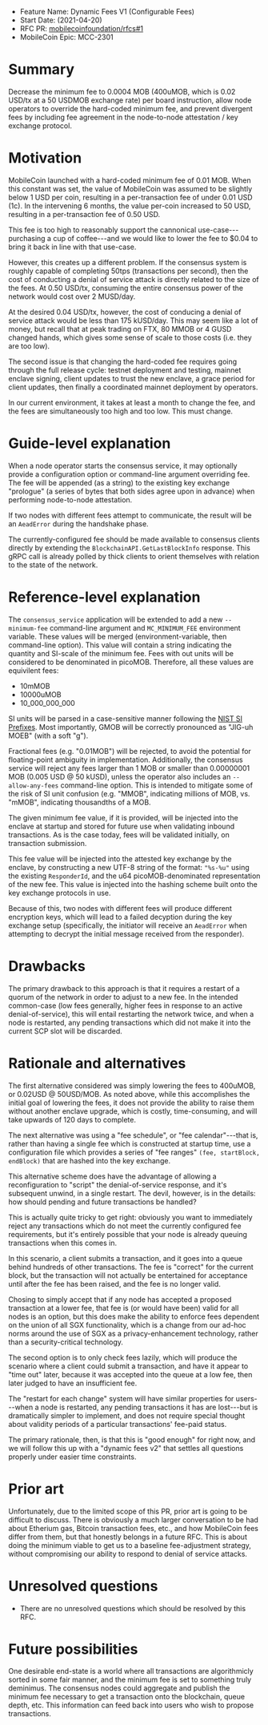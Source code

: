 - Feature Name: Dynamic Fees V1 (Configurable Fees)
- Start Date: (2021-04-20)
- RFC PR: [mobilecoinfoundation/rfcs#1](https://github.com/mobilecoinfoundation/rfcs/pull/1)
- MobileCoin Epic: MCC-2301

# Summary
[summary]: #summary

Decrease the minimum fee to 0.0004 MOB (400uMOB, which is 0.02 USD/tx at a 50 USDMOB exchange rate) per board instruction, allow node operators to override the hard-coded minimum fee, and prevent divergent fees by including fee agreement in the node-to-node attestation / key exchange protocol.

# Motivation
[motivation]: #motivation

MobileCoin launched with a hard-coded minimum fee of 0.01 MOB. When this constant was set, the value of MobileCoin was assumed to be slightly below 1 USD per coin, resulting in a per-transaction fee of under 0.01 USD (1c). In the intervening 6 months, the value per-coin increased to 50 USD, resulting in a per-transaction fee of 0.50 USD.

This fee is too high to reasonably support the cannonical use-case---purchasing a cup of coffee---and we would like to lower the fee to $0.04 to bring it back in line with that use-case.

However, this creates up a different problem. If the consensus system is roughly capable of completing 50tps (transactions per second), then the cost of conducting a denial of service attack is directly related to the size of the fees. At 0.50 USD/tx, consuming the entire consensus power of the network would cost over 2 MUSD/day.

At the desired 0.04 USD/tx, however, the cost of conducing a denial of service attack would be less than 175 kUSD/day. This may seem like a lot of money, but recall that at peak trading on FTX, 80 MMOB or 4 GUSD changed hands, which gives some sense of scale to those costs (i.e. they are too low).

The second issue is that changing the hard-coded fee requires going through the full release cycle: testnet deployment and testing, mainnet enclave signing, client updates to trust the new enclave, a grace period for client updates, then finally a coordinated mainnet deployment by operators.

In our current environment, it takes at least a month to change the fee, and the fees are simultaneously too high and too low. This must change.

# Guide-level explanation
[guide-level-explanation]: #guide-level-explanation

When a node operator starts the consensus service, it may optionally provide a configuration option or command-line argument overriding fee. The fee will be appended (as a string) to the existing key exchange "prologue" (a series of bytes that both sides agree upon in advance) when performing node-to-node attestation.

If two nodes with different fees attempt to communicate, the result will be an `AeadError` during the handshake phase.

The currently-configured fee should be made available to consensus clients directly by extending the `BlockchainAPI.GetLastBlockInfo` response. This gRPC call is already polled by thick clients to orient themselves with relation to the state of the network.

# Reference-level explanation
[reference-level-explanation]: #reference-level-explanation

The `consensus_service` application will be extended to add a new `--minimum-fee` command-line argument and `MC_MINIMUM_FEE` environment variable. These values will be merged (environment-variable, then command-line option). This value will contain a string indicating the quantity and SI-scale of the minimum fee. Fees with out units will be considered to be denominated in picoMOB. Therefore, all these values are equivilent fees:

- 10mMOB
- 10000uMOB
- 10_000_000_000

SI units will be parsed in a case-sensitive manner following the [NIST SI Prefixes](https://www.nist.gov/pml/weights-and-measures/metric-si-prefixes). Most importantly, GMOB will be correctly pronounced as "JIG-uh MOEB" (with a soft "g").

Fractional fees (e.g. "0.01MOB") will be rejected, to avoid the potential for floating-point ambiguity in implementation. Additionally, the consensus service will reject any fees larger than 1 MOB or smaller than 0.00000001 MOB (0.005 USD @ 50 kUSD), unless the operator also includes an `--allow-any-fees` command-line option. This is intended to mitigate some of the risk of SI unit confusion (e.g. "MMOB", indicating millions of MOB, vs. "mMOB", indicating thousandths of a MOB.

The given minimum fee value, if it is provided, will be injected into the enclave at startup and stored for future use when validating inbound transactions. As is the case today, fees will be validated initially, on transaction submission.

This fee value will be injected into the attested key exchange by the enclave, by constructing a new UTF-8 string of the format: `"%s-%u"` using the existing `ResponderId`, and the u64 picoMOB-denominated representation of the new fee. This value is injected into the hashing scheme built onto the key exchange protocols in use.

Because of this, two nodes with different fees will produce different encryption keys, which will lead to a failed decyption during the key exchange setup (specifically, the initiator will receive an `AeadError` when attempting to decrypt the initial message received from the responder).

# Drawbacks
[drawbacks]: #drawbacks

The primary drawback to this approach is that it requires a restart of a quorum of the network in order to adjust to a new fee. In the intended common-case (low fees generally, higher fees in response to an active denial-of-service), this will entail restarting the network twice, and when a node is restarted, any pending transactions which did not make it into the current SCP slot will be discarded.

# Rationale and alternatives
[rationale-and-alternatives]: #rationale-and-alternatives

The first alternative considered was simply lowering the fees to 400uMOB, or 0.02USD @ 50USD/MOB. As noted above, while this accomplishes the initial goal of lowering the fees, it does not provide the ability to raise them without another enclave upgrade, which is costly, time-consuming, and will take upwards of 120 days to complete.

The next alternative was using a "fee schedule", or "fee calendar"---that is, rather than having a single fee which is constructed at startup time, use a configuration file which provides a series of "fee ranges" `(fee, startBlock, endBlock)` that are hashed into the key exchange.

This alternative scheme does have the advantage of allowing a reconfiguration to "script" the denial-of-service response, and it's subsequent unwind, in a single restart. The devil, however, is in the details: how should pending and future transactions be handled?

This is actually quite tricky to get right: obviously you want to immediately reject any transactions which do not meet the currently configured fee requirements, but it's entirely possible that your node is already queuing transactions when this comes in.

In this scenario, a client submits a transaction, and it goes into a queue behind hundreds of other transactions. The fee is "correct" for the current block, but the transaction will not actually be entertained for acceptance until after the fee has been raised, and the fee is no longer valid.

Chosing to simply accept that if any node has accepted a proposed transaction at a lower fee, that fee is (or would have been) valid for all nodes is an option, but this does make the ability to enforce fees dependent on the union of all SGX functionality, which is a change from our ad-hoc norms around the use of SGX as a privacy-enhancement technology, rather than a security-critical technology.

The second option is to only check fees lazily, which will produce the scenario where a client could submit a transaction, and have it appear to "time out" later, because it was accepted into the queue at a low fee, then later judged to have an insufficient fee.

The "restart for each change" system will have similar properties for users---when a node is restarted, any pending transactions it has are lost---but is dramatically simpler to implement, and does not require special thought about validity periods of a particular transactions' fee-paid status.

The primary rationale, then, is that this is "good enough" for right now, and we will follow this up with a "dynamic fees v2" that settles all questions properly under easier time constraints.

# Prior art
[prior-art]: #prior-art

Unfortunately, due to the limited scope of this PR, prior art is going to be difficult to discuss. There is obviously a much larger conversation to be had about Etherium gas, Bitcoin transaction fees, etc., and how MobileCoin fees differ from them, but that honestly belongs in a future RFC. This is about doing the minimum viable to get us to a baseline fee-adjustment strategy, without compromising our ability to respond to denial of service attacks.

# Unresolved questions
[unresolved-questions]: #unresolved-questions

- There are no unresolved questions which should be resolved by this RFC.

# Future possibilities
[future-possibilities]: #future-possibilities

One desirable end-state is a world where all transactions are algorithmicly sorted in some fair manner, and the minimum fee is set to something truly deminimus. The consensus nodes could aggregate and publish the minimum fee necessary to get a transaction onto the blockchain, queue depth, etc. This information can feed back into users who wish to propose transactions.
